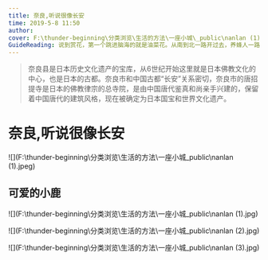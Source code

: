 ```yaml
---
title: 奈良,听说很像长安
time: 2019-5-8 11:50
author: 
cover: F:\thunder-beginning\分类浏览\生活的方法\一座小城\_public\nanlan (1).jpeg
GuideReading: 说到赏花，第一个跳进脑海的就是油菜花。从南到北一路开过去，养蜂人一路追逐，仿佛是追赶春天的脚步。于是，油菜花成了我心目中春的信号。
---
```




> 奈良县是日本历史文化遗产的宝库，从6世纪开始这里就是日本佛教文化的中心，也是日本的古都。奈良市和中国古都“长安”关系密切，奈良市的唐招提寺是日本的佛教律宗的总寺院，是由中国唐代鉴真和尚亲手兴建的，保留着中国唐代的建筑风格，现在被确定为日本国宝和世界文化遗产。

# 奈良,听说很像长安



![](F:\thunder-beginning\分类浏览\生活的方法\一座小城\_public\nanlan (1).jpeg)



## 可爱的小鹿

![](F:\thunder-beginning\分类浏览\生活的方法\一座小城\_public\nanlan (1).jpg)

![](F:\thunder-beginning\分类浏览\生活的方法\一座小城\_public\nanlan (2).jpg)

![](F:\thunder-beginning\分类浏览\生活的方法\一座小城\_public\nanlan (3).jpg)

